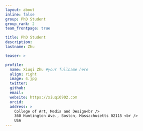 ```yaml
---
layout: about
inline: false
group: PhD Student
group_rank: 2
team_frontpage: true

title: PhD Student
description:
lastname: Zhu

teaser: >

profile:
  name: Xiuqi Zhu #your fullname here
  align: right
  image: 4.jpg
  twitter:
  github:
  email:
  website: https://xiuqi0902.com
  orcid:
  address: >
    College of Art, Media and Design<br />
    360 Huntington Ave., Boston, Massachusetts 02115 <br />
    USA
---
```


